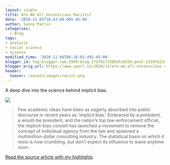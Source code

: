 ```yaml
---
layout: single
title: Are We All Unconscious Racists?
date: '2020-11-05T18:43:00.005-05:00'
author: Sonny Parlin
categories:
  - Blog
tags:
- analysis
- social science
- science
modified_time: '2020-11-06T08:16:03.492-05:00'
blogger_id: tag:blogger.com,1999:blog-274791723093518550.post-2339762106981941544
blogger_orig_url: https://www.sparl.in/2020/11/are-we-all-unconscious-racists.html
header:
  teaser: /assets/images/racist.png
---
```


A deep dive into the science behind implicit bias.

[![](https://i.imgur.com/4SYyJYV.png)](https://i.imgur.com/4SYyJYV.png)

> Few academic ideas have been as eagerly absorbed into public discourse in recent years as 'implicit bias.' Embraced by a president, a would-be president, and the nation’s top law-enforcement official, the implicit-bias conceit has launched a movement to remove the concept of individual agency from the law and spawned a multimillion-dollar consulting industry. The statistical basis on which it rests is now crumbling, but don’t expect its influence to wane anytime soon.

[Read the source article with my highlights](https://share.getliner.com/V34ME).
